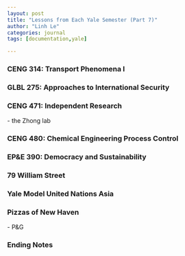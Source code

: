 ```yaml
---
layout: post
title: "Lessons from Each Yale Semester (Part 7)"
author: "Linh Le"
categories: journal
tags: [documentation,yale]

---
```


<h3>CENG 314: Transport Phenomena I</h3>

<h3>GLBL 275: Approaches to International Security</h3>

<h3>CENG 471: Independent Research</h3>
- the Zhong lab

<h3>CENG 480: Chemical Engineering Process Control</h3>

<h3>EP&E 390: Democracy and Sustainability</h3>

<h3>79 William Street</h3>

<h3>Yale Model United Nations Asia</h3>

<h3>Pizzas of New Haven</h3>
- P&G

<h3>Ending Notes</h3>
